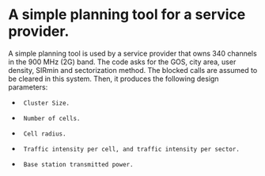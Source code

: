 # A simple planning tool for a service provider.
A simple planning tool is used by a service provider that owns 340 channels in the 900 MHz (2G) band. The code asks for the GOS, city area, user density, SIRmin and sectorization method. The blocked calls are assumed to be cleared in this system. Then, it produces the following design parameters:
-	   Cluster Size.
-	   Number of cells.
-	   Cell radius.
-	   Traffic intensity per cell, and traffic intensity per sector.
-	   Base station transmitted power.

